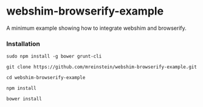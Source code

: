 # webshim-browserify-example

A minimum example showing how to integrate webshim and browserify.


### Installation

```
sudo npm install -g bower grunt-cli

git clone https://github.com/mreinstein/webshim-browserify-example.git

cd webshim-browserify-example

npm install

bower install

```

